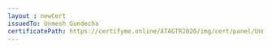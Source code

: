 ```yaml
--- 
layout : newCert 
issuedTo: Unmesh Gundecha
certificatePath: https://certifyme.online/ATAGTR2020/img/cert/panel/UnmeshGundecha_9a5b3.png
--- 
```

